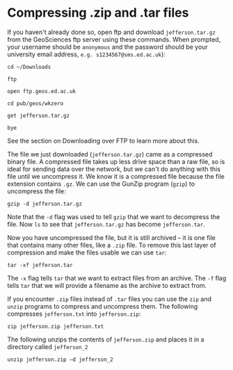 # Compressing .zip and .tar files

If you haven't already done so, open ftp and download `jefferson.tar.gz` from the GeoSciences ftp server using these commands. When prompted, your username should be `anonymous` and the password should be your university email address, `e.g. s1234567@sms.ed.ac.uk`\):

```text
cd ~/Downloads

ftp

open ftp.geos.ed.ac.uk

cd pub/geos/wkzero

get jefferson.tar.gz

bye
```

See the section on Downloading over FTP to learn more about this.

The file we just downloaded \(`jefferson.tar.gz`\) came as a compressed binary file. A compressed file takes up less drive space than a raw file, so is ideal for sending data over the network, but we can't do anything with this file until we uncompress it. We know it is a compressed file because the file extension contains `.gz`. We can use the GunZip program \(`gzip`\) to uncompress the file:

```text
gzip -d jefferson.tar.gz
```

Note that the `-d` flag was used to tell `gzip` that we want to decompress the file. Now `ls` to see that `jefferson.tar.gz` has become `jefferson.tar`.

Now you have uncompressed the file, but it is still archived – it is one file that contains many other files, like a `.zip` file. To remove this last layer of compression and make the files usable we can use `tar`:

```text
tar -xf jefferson.tar
```

The `-x` flag tells `tar` that we want to extract files from an archive. The `-f` flag tells `tar` that we will provide a filename as the archive to extract from.

If you encounter `.zip` files instead of `.tar` files you can use the `zip` and `unzip` programs to compress and uncompress them. The following compresses `jefferson.txt` into `jefferson.zip`:

```text
zip jefferson.zip jefferson.txt
```

The following unzips the contents of `jefferson.zip` and places it in a directory called `jefferson_2`

```text
unzip jefferson.zip –d jefferson_2
```


